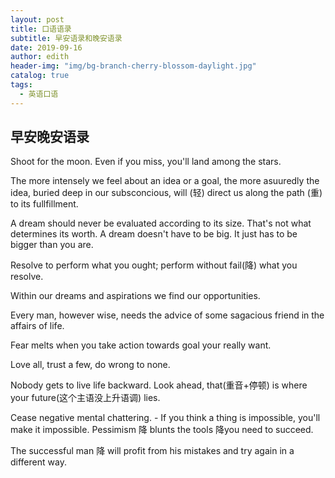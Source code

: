 ```yaml
---
layout: post
title: 口语语录
subtitle: 早安语录和晚安语录
date: 2019-09-16
author: edith
header-img: "img/bg-branch-cherry-blossom-daylight.jpg"
catalog: true
tags: 
  - 英语口语
---
```


## 早安晚安语录

Shoot for the moon. Even if you miss, you'll land among the stars.

The more intensely we feel about an idea or a goal, the more asuuredly the idea, buried deep in our subsconcious, will (轻) direct us along the path (重) to its fullfillment.

A dream should never be evaluated according to its size. That's not what determines its worth. A dream doesn't have to be big. It just has to be bigger than you are.

Resolve to perform what you ought; perform without fail(降) what you resolve.

Within our dreams and aspirations we find our opportunities.

Every man, however wise, needs the advice of some sagacious friend in the affairs of life.

Fear melts when you take action towards goal your really want.

Love all, trust a few, do wrong to none.

Nobody gets to live life backward. Look ahead, that(重音+停顿) is where your future(这个主语没上升语调) lies.

Cease negative mental chattering. - If you think a thing is impossible, you'll make it impossible. Pessimism 降 blunts the tools 降you need to succeed.

The successful man 降 will profit from his mistakes and try again in a different way.


